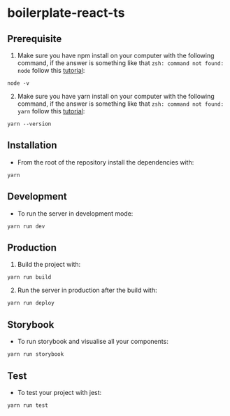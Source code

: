 # boilerplate-react-ts

## Prerequisite
1. Make sure you have npm install on your computer with the following command, if the answer is something like that `zsh: command not found: node` follow this [tutorial](https://www.npmjs.com/get-npm):
```
node -v
```

2. Make sure you have yarn install on your computer with the following command, if the answer is something like that `zsh: command not found: yarn` follow this [tutorial](https://classic.yarnpkg.com/en/docs/install):
```
yarn --version
```

## Installation
- From the root of the repository install the dependencies with:
```
yarn
```

## Development
- To run the server in development mode:
```
yarn run dev
```

## Production
1. Build the project with:
```
yarn run build
```

2. Run the server in production after the build with:
```
yarn run deploy
```

## Storybook
- To run storybook and visualise all your components:
```
yarn run storybook
```

## Test
- To test your project with jest:
```
yarn run test
```
